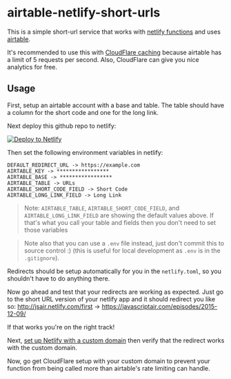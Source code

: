 # airtable-netlify-short-urls

This is a simple short-url service that works with
[netlify functions](https://www.netlify.com/docs/functions/) and uses
[airtable](https://airtable.com).

It's recommended to use this with
[CloudFlare caching](https://support.cloudflare.com/hc/en-us/articles/200168326-Are-301-and-302-redirects-cached-by-Cloudflare-)
because airtable has a limit of 5 requests per second. Also, CloudFlare can give
you nice analytics for free.

## Usage

First, setup an airtable account with a base and table. The table should have
a column for the short code and one for the long link.

Next deploy this github repo to netlify:

[![Deploy to Netlify](https://www.netlify.com/img/deploy/button.svg)](https://app.netlify.com/start/deploy?repository=https://github.com/kentcdodds/airtable-netlify-short-urls)

Then set the following environment variables in netlify:

```
DEFAULT_REDIRECT_URL -> https://example.com
AIRTABLE_KEY -> *****************
AIRTABLE_BASE -> *****************
AIRTABLE_TABLE -> URLs
AIRTABLE_SHORT_CODE_FIELD -> Short Code
AIRTABLE_LONG_LINK_FIELD -> Long Link
```

> Note: `AIRTABLE_TABLE`, `AIRTABLE_SHORT_CODE_FIELD`, and
> `AIRTABLE_LONG_LINK_FIELD` are showing the default values above. If that's
> what you call your table and fields then you don't need to set those variables

> Note also that you can use a `.env` file instead, just don't commit this to
> source control :) (this is useful for local development as `.env` is in the
> `.gitignore`).

Redirects should be setup automatically for you in the `netlify.toml`, so you
shouldn't have to do anything there.

Now go ahead and test that your redirects are working as expected. Just go to
the short URL version of your netlify app and it should redirect you like so:
http://jsair.netlify.com/first -> https://javascriptair.com/episodes/2015-12-09/

If that works you're on the right track!

Next, [set up Netlify with a custom domain](https://www.netlify.com/docs/custom-domains/)
then verify that the redirect works with the custom domain.

Now, go get CloudFlare setup with your custom domain to prevent your function
from being called more than airtable's rate limiting can handle.
